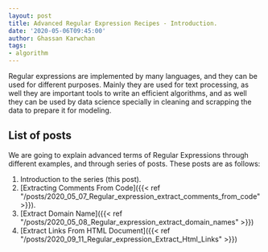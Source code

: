 ```yaml
---
layout: post
title: Advanced Regular Expression Recipes - Introduction.
date: '2020-05-06T09:45:00'
author: Ghassan Karwchan
tags:
- algorithm
---
```



Regular expressions are implemented by many languages, and they can be used for different purposes. Mainly they are used for text processing, as well they are important tools to write an efficient algorithms, and as well they can be used by data science specially in cleaning and scrapping the data to prepare it for modeling. <!--more-->

## List of posts ##
We are going to explain advanced terms of Regular Expressions through different examples, and through series of posts. These posts are as follows:  

1. Introduction to the series (this post).
2. [Extracting Comments From Code]({{< ref "/posts/2020_05_07_Regular_expression_extract_comments_from_code" >}}).
3. [Extract Domain Name]({{< ref "/posts/2020_05_08_Regular_expression_extract_domain_names" >}})
4. [Extract Links From HTML Document]({{< ref "/posts/2020_09_11_Regular_expression_Extract_Html_Links" >}})